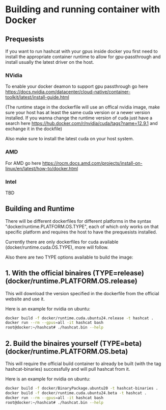 # Building and running container with Docker


## Prequesists ##

If you want to run hashcat with your gpus inside docker you first need to install the appropriate container runtime to allow for gpu-passthrough and install usually the latest driver on the host.

### NVidia ### 

To enable your docker deamon to support gpu passthrough go here https://docs.nvidia.com/datacenter/cloud-native/container-toolkit/latest/install-guide.html

(The runtime stage in the dockerfile will use an offical nvidia image, make sure your host has at least the same cuda version or a newer version installed. If you wanna change the runtime version of cuda just have a search here https://hub.docker.com/r/nvidia/cuda/tags?name=12.9.1 and exchange it in the dockfile)

Also make sure to install the latest cuda on your host system.

### AMD ###

For AMD go here https://rocm.docs.amd.com/projects/install-on-linux/en/latest/how-to/docker.html


### Intel ### 

TBD


## Building and Runtime ##

There will be different dockerfiles for different platforms in the syntax "docker/runtime.PLATFORM.OS.TYPE", each of which only works on that specific platform and requires the host to have the prequesists installed.

Currently there are only dockerfiles for cuda available (docker/runtime.cuda.OS.TYPE), more will follow.

Also there are two TYPE options available to build the image:

## 1. With the official binaires (TYPE=release) (docker/runtime.PLATFORM.OS.release)

This will download the version specified in the dockerfile from the official website and use it.

Here is an example for nvidia on ubuntu:

```bash
docker build -f docker/runtime.cuda.ubuntu24.release -t hashcat .
docker run --rm --gpus=all -it hashcat bash
root@docker:~/hashcat# ./hashcat.bin --help
```

   
## 2. Build the binaires yourself (TYPE=beta) (docker/runtime.PLATFORM.OS.beta)

This will require the official build container to already be built (with the tag hashcat-binaries) successfully and will pull hashcat from it.

Here is an example for nvidia on ubuntu:

```bash
docker build -f docker/BinaryPackage.ubuntu20 -t hashcat-binaries .
docker build -f docker/runtime.cuda.ubuntu24.beta -t hashcat .
docker run --rm --gpus=all -it hashcat bash
root@docker:~/hashcat# ./hashcat.bin --help
```

